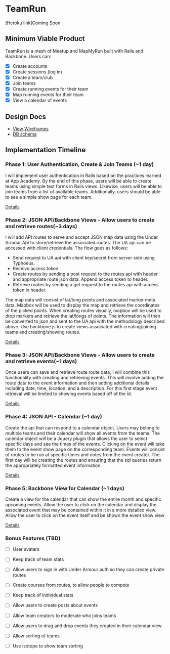 # TeamRun

[Heroku link]Coming Soon

[heroku]: http://flux-capacitr.herokuapp.com

## Minimum Viable Product
TeamRun is a mesh of Meetup and MapMyRun built with Rails and Backbone.  Users can:

- [x] Create accounts
- [x] Create sessions (log in)
- [x] Create a team/club
- [x] Join teams
- [x] Create running events for their team
- [x] Map running events for their team
- [x] View a calendar of events

## Design Docs
* [View Wireframes][views]
* [DB schema][schema]

[views]: ./docs/views.md
[schema]: ./docs/schema.md

## Implementation Timeline

### Phase 1: User Authentication, Create & Join Teams (~1 day)
I will implement user authentication in Rails based on the practices learned at
App Academy. By the end of this phase, users will be able to create teams using simple text forms in Rails views. Likewise, users will be able to join teams from a list of available teams. Additionally, users should be able to see a simple show page for each team.

[Details][phase-one]

### Phase 2: JSON API/Backbone Views - Allow users to create and retrieve routes(~3 days)
I will add API routes to serve and accept JSON map data using the Under Armour Api to store/retrieve the associated routes.
The UA api can be accessed with client credentials. The flow goes as follows:
* Send request to UA api with client key/secret from server side using Typhoeus.
* Receive access token
* Create routes by sending a post request to the routes api with header and appropriate route json data. Append access token to header.
* Retrieve routes by sending a get request to the routes api with access token in header.

The map data will consist of lat/long points and associated marker meta data. Mapbox will be used to display the map and retrieve the coordinates of the picked points. When creating routes visually, mapbox will be used to drop markers and retrieve the lat/longs of points.  The information will then be converted to json and sent to the UA api with the methodology described above.  Use backbone.js to create views associated with creating/joining teams and creating/showing routes.

[Details][phase-two]

### Phase 3: JSON API/Backbone Views - Allow users to create and retrieve events(~1 days)
Once users can save and retrieve route route data, I will combine this functionality with creating and retrieving events. This will involve adding the route data to the event information and then adding additional details including date, time, location, and a description.  For this first stage event retrieval will be limited to showing events based off of the id.

[Details][phase-three]

### Phase 4: JSON API - Calendar (~1 day)
Create the api that can respond to a calendar object. Users may belong to multiple teams and their calendar will show all events from the teams.  The calendar object will be a Jquery plugin that allows the user to select specific days and see the times of the events.  Clicking on the event will take them to the event show page on the corresponding team. Events will consist of routes to be run at specific times and notes from the event creator.  The first day will be creating the routes and ensuring that the sql queries return the appropriately formatted event information.

[Details][phase-four]

### Phase 5: Backbone View for Calendar (~1 days)
Create a view for the calendar that can show the entire month and specific upcoming events. Allow the user to click on the calendar and display the associated event that may be contained within it in a more detailed view.  Allow the user to click on the event itself and be shown the event show view

[Details][phase-five]


### Bonus Features (TBD)
- [ ] User avatars
- [ ] Keep track of team stats
- [ ] Allow users to sign in with Under Armour auth so they can create private routes
- [ ] Create courses from routes, to allow people to compete
- [ ] Keep track of individual stats
- [ ] Allow users to create posts about events
- [ ] Allow team creators to moderate who joins teams
- [ ] Allow users to drag and drop events they created in their calendar view
- [ ] Allow sorting of teams
- [ ] Use isotope to show team sorting


[phase-one]: ./docs/phases/phase1.md
[phase-two]: ./docs/phases/phase2.md
[phase-three]: ./docs/phases/phase3.md
[phase-four]: ./docs/phases/phase4.md
[phase-five]: ./docs/phases/phase5.md
